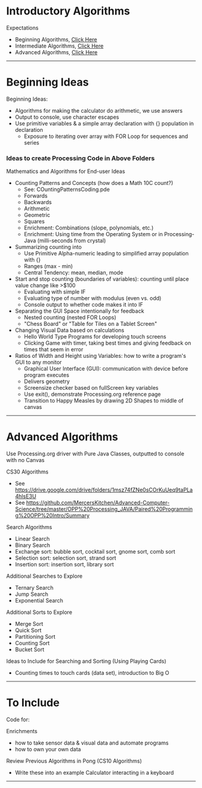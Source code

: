 # Introductory Algorithms

Expectations
- Beginning Algorithms, <a href="">Click Here</a>
- Intermediate Algorithms, <a href="">Click Here</a>
- Advanced Algorithms, <a href="">Click Here</a>

---

# Beginning Ideas

Beginning Ideas:
- Algorithms for making the calculator do arithmetic, we use answers
- Output to console, use character escapes
- Use primitive variables & a simple array declaration with {} population in declaration
  - Exposure to iterating over array with FOR Loop for sequences and series

### Ideas to create Processing Code in Above Folders

Mathematics and Algorithms for End-user Ideas
- Counting Patterns and Concepts (how does a Math 10C count?)
  - See: COuntingPatternsCoding.pde
  - Forwards
  - Backwards
  - Arithmetic
  - Geometric
  - Squares
  - Enrichment: Combinations (slope, polynomials, etc.)
  - Enrichment: Using time from the Operating System or in Processing-Java (milli-seconds from crystal)
- Summarizing counting into
  - Use Primitive Alpha-numeric leading to simplified array population with {}
  - Ranges (max - min)
  - Central Tendency: mean, median, mode
- Start and stop counting (boundaries of variables): counting until place value change like >$100
  - Evaluating with simple IF
  - Evaluating type of number with modulus (even vs. odd)
  - Console output to whether code makes it into IF
- Separating the GUI Space intentionally for feedback
  - Nested counting (nested FOR Loops)
  - "Chess Board" or "Table for Tiles on a Tablet Screen"
- Changing Visual Data based on calculations
  - Hello World Type Programs for developing touch screens
  - Clicking Game with timer, taking best times and giving feedback on times that seem in error
- Ratios of Width and Height using Variables: how to write a program's GUI to any monitor
  - Graphical User Interface (GUI): communication with device before program executes
  - Delivers geometry
  - Screensize checker based on fullScreen key variables
  - Use exit(), demonstrate Processing.org reference page
  - Transition to Happy Measles by drawing 2D Shapes to middle of canvas

---

# Advanced Algorithms

Use Processing.org driver with Pure Java Classes, outputted to console with no Canvas

CS30 Algorithms
- See https://drive.google.com/drive/folders/1msz74fZNe0sCOrKuUeq9taPLa4hlsE3U
- See https://github.com/MercersKitchen/Advanced-Computer-Science/tree/master/OPP%20Processing_JAVA/Paired%20Programming%20OPP%20Intro/Summary

Search Algorithms
- Linear Search
- Binary Search
- Exchange sort: bubble sort, cocktail sort, gnome sort, comb sort
- Selection sort: selection sort, strand sort
- Insertion sort: insertion sort, library sort

Additional Searches to Explore
- Ternary Search
- Jump Search
- Exponential Search

Additional Sorts to Explore
- Merge Sort
- Quick Sort
- Partitioning Sort
- Counting Sort
- Bucket Sort

Ideas to Include for Searching and Sorting (Using Playing Cards)
- Counting times to touch cards (data set), introduction to Big O


---

# To Include

Code for:

Enrichments
- how to take sensor data & visual data and automate programs
- how to own your own data


Review Previous Algorithms in Pong (CS10 Algorithms)
- Write these into an example Calculator interacting in a keyboard


---
